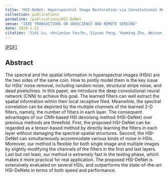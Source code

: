 ```yaml
---
title: "HSI-DeNet: Hyperspectral Image Restoration via Convolutional Neural Network"
collection: publications
permalink: /publications/HSI-DeNet
venue: "IEEE TRANSACTIONS ON GEOSCIENCE AND REMOTE SENSING"
date: 2019-1-21
citation: 'Sidi Lu, <b>Lantao Yu</b>, Siyuan Feng, Yaoming Zhu, Weinan Zhang, Yong Yu. <i>The 36th International Conference on Machine Learning</i>. <b>ICML 2019</b>.'
---
```

[[PDF]](http://owuchangyuo.github.io/files/HSI-DeNet.pdf)

## Abstract
The spectral and the spatial information in hyperspectral images (HSIs) are the two sides of the same coin. How to jointly model them is the key issue for HSIs’ noise removal, including random noise, structural stripe noise, and dead pixels/lines. In this paper, we introduce the deep convolutional neural network (CNN) to achieve this goal. The learned filters can well extract the spatial information within their local receptive filed. Meanwhile, the spectral correlation can be depicted by the multiple channels of the learned 2-D filters, namely, the number of filters in each layer. The consequent advantages of our CNN-based HSI denoising method (HSI-DeNet) over previous
methods are threefold. First, the proposed HSI-DeNet can be regarded as a tensor-based method by directly learning the filters in each layer without damaging the spectral-spatial structures. Second, the HSI-DeNet can simultaneously accommodate various kinds of noise in HSIs. Moreover, our method is flexible for both single image and multiple images by slightly modifying the channels of the filters in the first and last layers. Last but not least, our method is extremely fast in the testing phase, which makes it more practical for real application. The proposed HSI-DeNet is extensively evaluated on several HSIs, and outperforms the state-of-the-art HSI-DeNets in terms of both speed and performance.

